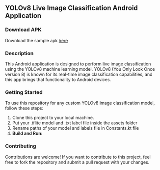 ## YOLOv8 Live Image Classification Android Application

### Download APK
Download the sample apk [here](https://github.com/surendramaran/YOLO/blob/main/YOLOv8-Image-Classification-Android-Tflite/app/release/app-release.apk)

### Description
This Android application is designed to perform live image classification using the YOLOv8 machine learning model. YOLOv8 (You Only Look Once version 8) is known for its real-time image classification capabilities, and this app brings that functionality to Android devices.

### Getting Started
To use this repository for any custom YOLOv8 image classification model, follow these steps:
1. Clone this project to your local machine.
2. Put your .tflite model and .txt label file inside the assets folder
3. Rename paths of your model and labels file in Constants.kt file
4. **Build and Run:**

### Contributing
Contributions are welcome! If you want to contribute to this project, feel free to fork the repository and submit a pull request with your changes.
